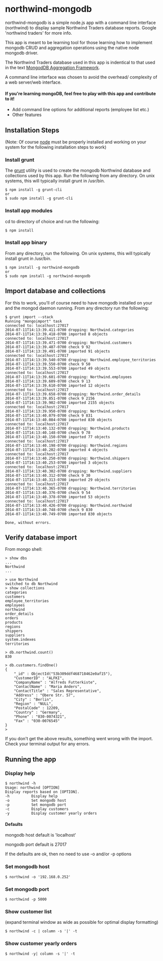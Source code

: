 
# northwind-mongodb

northwind-mongodb is a simple node.js app with a command line interface
(northwind) to display sample Northwind Traders database reports. Google
'northwind traders' for more info.

This app is meant to be learning tool for those learning how to implement
mongodb CRUD and aggregation operations using the native node mongodb driver.

The Northwind Traders database used in this app is indentical to that
used in the text [MongodDB Aggregation Framework].

A command line interface was chosen to avoid the overhead/
complexity of a web server/web interface.

#### If you're learning mongoDB, feel free to play with this app and contribute to it!

 
* Add command line options for additional reports (employee list etc.)
* Other features


## Installation Steps
(Note: Of course [node] must be properly installed and working on your system 
for the following installation steps to work)

### Install grunt

The [grunt] utility is used to create the mongodb Northwind database 
and collections used by this app. Run the following from any directory.
On unix systems, this will typically install grunt in /usr/bin.

    $ npm install -g grunt-cli
    or
    $ sudo npm install -g grunt-cli
    
### Install app modules
cd to directory of choice and run the following:

    $ npm install
    
### Install app binary
From any directory, run the following. On unix systems, this will typically install grunt in /usr/bin.

    $ npm install -g northwind-mongodb
    or
    $ sudo npm install -g northwind-mongodb
    
## Import database and collections
For this to work, you'll of course need to have mongodb installed on your 
and the mongod daemon running. From any directory run the following:

    $ grunt import --stack
    Running "mongoimport" task
    connected to: localhost:27017
    2014-07-11T14:13:39.411-0700 dropping: Northwind.categories
    2014-07-11T14:13:39.418-0700 imported 8 objects
    connected to: localhost:27017
    2014-07-11T14:13:39.471-0700 dropping: Northwind.customers
    2014-07-11T14:13:39.487-0700 check 9 92
    2014-07-11T14:13:39.491-0700 imported 91 objects
    connected to: localhost:27017
    2014-07-11T14:13:39.540-0700 dropping: Northwind.employee_territories
    2014-07-11T14:13:39.550-0700 check 9 50
    2014-07-11T14:13:39.553-0700 imported 49 objects
    connected to: localhost:27017
    2014-07-11T14:13:39.601-0700 dropping: Northwind.employees
    2014-07-11T14:13:39.609-0700 check 9 13
    2014-07-11T14:13:39.610-0700 imported 12 objects
    connected to: localhost:27017
    2014-07-11T14:13:39.658-0700 dropping: Northwind.order_details
    2014-07-11T14:13:39.851-0700 check 9 2156
    2014-07-11T14:13:39.902-0700 imported 2155 objects
    connected to: localhost:27017
    2014-07-11T14:13:39.950-0700 dropping: Northwind.orders
    2014-07-11T14:13:40.079-0700 check 9 831
    2014-07-11T14:13:40.084-0700 imported 830 objects
    connected to: localhost:27017
    2014-07-11T14:13:40.132-0700 dropping: Northwind.products
    2014-07-11T14:13:40.148-0700 check 9 78
    2014-07-11T14:13:40.150-0700 imported 77 objects
    connected to: localhost:27017
    2014-07-11T14:13:40.198-0700 dropping: Northwind.regions
    2014-07-11T14:13:40.202-0700 imported 4 objects
    connected to: localhost:27017
    2014-07-11T14:13:40.250-0700 dropping: Northwind.shippers
    2014-07-11T14:13:40.253-0700 imported 3 objects
    connected to: localhost:27017
    2014-07-11T14:13:40.302-0700 dropping: Northwind.suppliers
    2014-07-11T14:13:40.312-0700 check 9 30
    2014-07-11T14:13:40.313-0700 imported 29 objects
    connected to: localhost:27017
    2014-07-11T14:13:40.365-0700 dropping: Northwind.territories
    2014-07-11T14:13:40.376-0700 check 9 54
    2014-07-11T14:13:40.378-0700 imported 53 objects
    connected to: localhost:27017
    2014-07-11T14:13:40.426-0700 dropping: Northwind.northwind
    2014-07-11T14:13:40.748-0700 check 9 830
    2014-07-11T14:13:40.749-0700 imported 830 objects
    
    Done, without errors.

    

## Verify database import
From mongo shell:

    > show dbs
    ...
    Northwind
    ...
    
    > use Northwind
    switched to db Northwind
    > show collections
    categories
    customers
    employee_territories
    employees
    northwind
    order_details
    orders
    products
    regions
    shippers
    suppliers
    system.indexes
    territories
    
    > db.northwind.count()
    830

    > db.customers.findOne()
    {
    	"_id" : ObjectId("53b309ddf468718462e0af15"),
    	"CustomerID" : "ALFKI",
    	"CompanyName" : "Alfreds Futterkiste",
    	"ContactName" : "Maria Anders",
    	"ContactTitle" : "Sales Representative",
    	"Address" : "Obere Str. 57",
    	"City" : "Berlin",
    	"Region" : "NULL",
    	"PostalCode" : 12209,
    	"Country" : "Germany",
    	"Phone" : "030-0074321",
    	"Fax" : "030-0076545"
    }
    > 


If you don't get the above results, something went wrong with the import.
Check your terminal output for any errors.

## Running the app
    
### Display help

    $ northwind -h
    Usage: northwind [OPTION]
    Display reports based on [OPTION].
    -h			Display help
    -o			Set mongodb host
    -p			Set mongodb port
    -c			Display customers
    -y			Display customer yearly orders


#### Defaults
   
   mongodb host default is 'localhost'
   
   mongodb port default is 27017

   If the defaults are ok, then no need to use -o and/or -p options
 

### Set mongodb host

    $ northwind -o '192.168.0.252'

### Set mongodb port

    $ northwind -p 5000

### Show customer list
(expand terminal window as wide as possible for optimal display formatting)

    $ northwind -c | column -s '|' -t

### Show customer yearly orders

    $ northwind -y| column -s '|' -t

[MongodDB Aggregation Framework]:http://www.amazon.com/MongoDB-Aggregation-Framework-Principles-Examples-ebook/dp/B00DGKGWE4/ref=sr_1_1?ie=UTF8&qid=1405105431&sr=8-1&keywords=mongodb+aggregation
[node]:http://nodejs.org
[grunt]:http://gruntjs.com